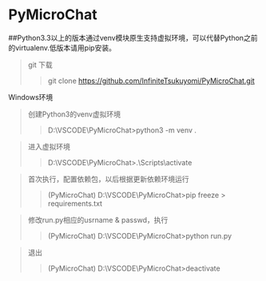 # PyMicroChat

##Python3.3以上的版本通过venv模块原生支持虚拟环境，可以代替Python之前的virtualenv.低版本请用pip安装。

> git 下载
>>    git clone https://github.com/InfiniteTsukuyomi/PyMicroChat.git

Windows环境
> 创建Python3的venv虚拟环境
>> D:\VSCODE\PyMicroChat>python3 -m venv .

> 进入虚拟环境
>> D:\VSCODE\PyMicroChat>.\Scripts\activate

> 首次执行，配置依赖包，以后根据更新依赖环境运行
>> (PyMicroChat) D:\VSCODE\PyMicroChat>pip freeze > requirements.txt

> 修改run.py相应的usrname & passwd，执行
>> (PyMicroChat) D:\VSCODE\PyMicroChat>python run.py

> 退出
>> (PyMicroChat) D:\VSCODE\PyMicroChat>deactivate